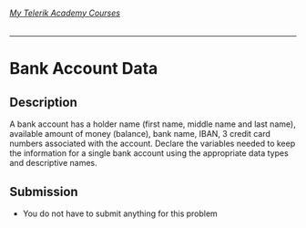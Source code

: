 ###### [My Telerik Academy Courses](https://github.com/nikolovdeyan/TelerikAcademy) 
-------------------------------------

Bank Account Data
=====================

## Description
A bank account has a holder name (first name, middle name and last name), available amount of money (balance), bank name, IBAN, 3 credit card numbers associated with the account.
Declare the variables needed to keep the information for a single bank account using the appropriate data types and descriptive names.

## Submission
- You do not have to submit anything for this problem
